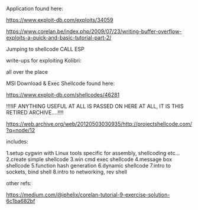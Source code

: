
Application found here:

https://www.exploit-db.com/exploits/34059



https://www.corelan.be/index.php/2009/07/23/writing-buffer-overflow-exploits-a-quick-and-basic-tutorial-part-2/

Jumping to shellcode CALL ESP



write-ups for exploiting Kolibri:

all over the place



MSI Download & Exec Shellcode found here:

https://www.exploit-db.com/shellcodes/46281



!!!!IF ANYTHING USEFUL AT ALL IS PASSED ON HERE AT ALL, IT IS THIS RETIRED ARCHIVE....!!!!

https://web.archive.org/web/20120503030935/http://projectshellcode.com/?q=node/12

includes:

1.setup cygwin with Linux tools specific for assembly, shellcoding etc...
2.create simple shellcode
3.win cmd exec shellcode
4.message box shellcode
5.function hash generation
6.dynamic shellcode
7.intro to sockets, bind shell
8.intro to networking, rev shell





other refs:

https://medium.com/@iphelix/corelan-tutorial-9-exercise-solution-6c1ba682bf

